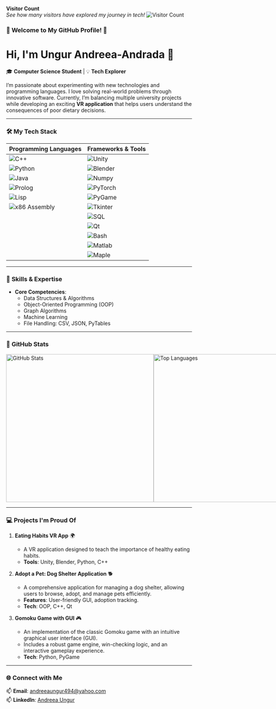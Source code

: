 **Visitor Count**  
*See how many visitors have explored my journey in tech!*
![Visitor Count](https://profile-counter.glitch.me/Andreea410/count.svg)  
### 🚀 **Welcome to My GitHub Profile!** 🌟  
  
# Hi, I'm Ungur Andreea-Andrada 👋

🎓 **Computer Science Student** | 💡 **Tech Explorer**

I’m passionate about experimenting with new technologies and programming languages. I love solving real-world problems through innovative software. Currently, I’m balancing multiple university projects while developing an exciting **VR application** that helps users understand the consequences of poor dietary decisions.

---

### 🛠️ **My Tech Stack**  

| **Programming Languages**  | **Frameworks & Tools**  |
|----------------------------|-------------------------|
| ![C++](https://img.shields.io/badge/-C++-00599C?logo=cplusplus&logoColor=white)  | ![Unity](https://img.shields.io/badge/-Unity-000000?logo=unity&logoColor=white)  |
| ![Python](https://img.shields.io/badge/-Python-3776AB?logo=python&logoColor=white)  | ![Blender](https://img.shields.io/badge/-Blender-F5792A?logo=blender&logoColor=white)  |
| ![Java](https://img.shields.io/badge/-Java-007396?logo=java&logoColor=white)  | ![Numpy](https://img.shields.io/badge/-Numpy-013243?logo=numpy&logoColor=white)  |
| ![Prolog](https://img.shields.io/badge/-Prolog-red)  | ![PyTorch](https://img.shields.io/badge/-PyTorch-EE4C2C?logo=pytorch&logoColor=white)  |
| ![Lisp](https://img.shields.io/badge/-Lisp-lightgrey)  | ![PyGame](https://img.shields.io/badge/-PyGame-green)  |
| ![x86 Assembly](https://img.shields.io/badge/-x86%20Assembly-blue)  | ![Tkinter](https://img.shields.io/badge/-Tkinter-orange)  |
|                          | ![SQL](https://img.shields.io/badge/-SQL-4479A1?logo=postgresql&logoColor=white)  |
|                          | ![Qt](https://img.shields.io/badge/-Qt-41CD52?logo=qt&logoColor=white)  |
|                          | ![Bash](https://img.shields.io/badge/-Bash-4EAA25?logo=gnubash&logoColor=white)  |
|                          | ![Matlab](https://img.shields.io/badge/-Matlab-0076A8)  |
|                          | ![Maple](https://img.shields.io/badge/-Maple-red)  |

---

### 🧠 **Skills & Expertise**

- **Core Competencies**:  
  - Data Structures & Algorithms  
  - Object-Oriented Programming (OOP)  
  - Graph Algorithms  
  - Machine Learning  
  - File Handling: CSV, JSON, PyTables  

---

### 🚀 **GitHub Stats**  

<div style="display: flex; justify-content: space-between;">
  <div>
    <img src="https://github-readme-stats.vercel.app/api?username=Andreea410&show_icons=true&theme=radical" alt="GitHub Stats" width="400">
  </div>
  <div>
    <img src="https://github-readme-stats.vercel.app/api/top-langs/?username=Andreea410&layout=compact&theme=radical" alt="Top Languages" width="400">
  </div>
</div>

---

### 💻 **Projects I'm Proud Of**  

1. **Eating Habits VR App** 🌍  
   - A VR application designed to teach the importance of healthy eating habits.  
   - **Tools**: Unity, Blender, Python, C++
       
2. **Adopt a Pet: Dog Shelter Application** 🐕  
   - A comprehensive application for managing a dog shelter, allowing users to browse, adopt, and manage pets efficiently.  
   - **Features**: User-friendly GUI, adoption tracking.  
   - **Tech**: OOP, C++, Qt  

3. **Gomoku Game with GUI** 🎮  
   - An implementation of the classic Gomoku game with an intuitive graphical user interface (GUI).  
   - Includes a robust game engine, win-checking logic, and an interactive gameplay experience.  
   - **Tech**: Python, PyGame

---

### 🌐 **Connect with Me**  

📫 **Email**: andreeaungur494@yahoo.com  
📫 **LinkedIn**: [Andreea Ungur](https://www.linkedin.com/in/andreea-ungur-b45751306)

